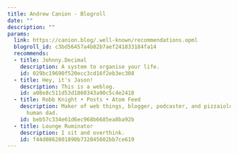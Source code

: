 ```yaml
---
title: Andrew Canion - Blogroll
date: ""
description: ""
params:
  link: https://canion.blog/.well-known/recommendations.opml
  blogroll_id: c3bd56457a4b82b7aef241833184fa14
  recommends:
  - title: Johnny.Decimal
    description: A system to organise your life.
    id: 029bc19690f520ecc3cd16f2eb3ec308
  - title: Hey, it's Jason!
    description: This is a weblog.
    id: a08e8c511d53d1860343a90c5c4e2418
  - title: Robb Knight • Posts • Atom Feed
    description: Maker of web things, blogger, podcaster, and pizzaiolo. Cat dad and
      human dad.
    id: beb57c334e61d6ec968b6685ea8ba92b
  - title: Lounge Ruminator
    description: I sit and overthink.
    id: f44d0862801890b732045602bb7ce619
---
```

